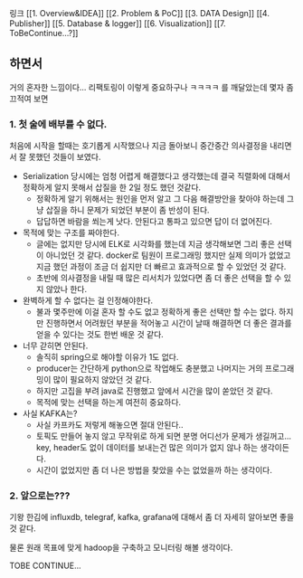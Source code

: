 링크
[[1. Overview&IDEA]]
[[2. Problem &  PoC]]
[[3. DATA Design]]
[[4. Publisher]]
[[5. Database & logger]]
[[6. Visualization]]
[[7. ToBeContinue...?]]

## 하면서

거의 혼자한 느낌이다... 리팩토링이 이렇게 중요하구나 ㅋㅋㅋㅋ 를 깨달았는데 몇자 좀 끄적여 보면

### 1. 첫 술에 배부를 수 없다.

처음에 시작을 할때는 호기롭게 시작했으나 지금 돌아보니 중간중간 의사결정을 내리면서 잘 못했던 것들이 보였다.

* Serialization 당시에는 엄청 어렵게 해결했다고 생각했는데 결국 직렬화에 대해서 정확하게 알지 못해서 삽질을 한 2일 정도 했던 것같다. 
	* 정확하게 알기 위해서는 원인을 먼저 알고 그 다음 해결방안을 찾아야 하는데 그냥 삽질을 하니 문제가 되었던 부분이 좀 반성이 된다.
	* 답답하면 바람을 쐬는게 낫다. 안된다고 통파고 있으면 답이 더 없어진다.
* 목적에 맞는 구조를 짜야한다.
	* 글에는 없지만 당시에 ELK로 시각화를 했는데 지금 생각해보면 그리 좋은 선택이 아니었던 것 같다. docker로 팀원이 프로그래밍 했지만 실제 의미가 없었고 지금 했던 과정이 조금 더 쉽지만 더 빠르고 효과적으로 할 수 있었던 것 같다.
	* 초반에 의사결정을 내릴 때 많은 리서치가 있었다면 좀 더 좋은 선택을 할 수 있지 않았나 한다.
* 완벽하게 할 수 없다는 걸 인정해야한다.
	* 불과 몇주만에 이걸 혼자 할 수도 없고 정확하게 좋은 선택만 할 수는 없다. 하지만 진행하면서 어려웠던 부분을 적어놓고 시간이 날때 해결하면 더 좋은 결과를 얻을 수 있다는 것도 한번 배운 것 같다.
* 너무 갇히면 안된다.
	* 솔직히 spring으로 해야할 이유가 1도 없다.
	* producer는 간단하게 python으로 작업해도 충분했고 나머지는 거의 프로그래밍이 많이 필요하지 않았던 것 같다.
	* 하지만 고집을 부려 java로 진행했고 앞에서 시간을 많이 쏟았던 것 같다. 
	* 목적에 맞는 선택을 하는게 여전히 중요하다.
* 사실 KAFKA는?
	* 사실 카프카도 저렇게 해놓으면 절대 안된다..
	* 토픽도 만들어 놓지 않고 무작위로 하게 되면 분명 어디선가 문제가 생길꺼고... key, header도 없이 데이터를 보내는건 많은 의미가 없지 않나 하는 생각이든다. 
	* 시간이 없었지만 좀 더 나은 방법을 찾았을 수는 없었을까 하는 생각이다.

### 2. 앞으로는???

기왕 한김에 influxdb, telegraf, kafka, grafana에 대해서 좀 더 자세히 알아보면 좋을 것 같다.

물론 원래 목표에 맞게 hadoop을 구축하고 모니터링 해볼 생각이다.

TOBE CONTINUE...
